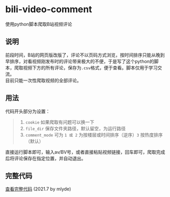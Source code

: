 # bili-video-comment  
使用python脚本爬取B站视频评论  

## 说明  
前段时间，B站的网页版改版了，评论不以页码方式浏览，按时间排序只能从晚到早排序，对看视频刚发布时的评论带来极大的不便，于是写了这个python的脚本，爬取视频下方的所有评论，保存为`.csv`格式，便于查看。脚本仅用于学习交流。  
目前只能一次性爬取视频的全部评论。  

## 用法  
代码开头部分为设置：  
>1. `cookie` 如果爬取有问题可以换一下  
>2. `file_dir`	保存文件夹路径，默认留空，为运行路径  
>3. `comment_mode` 可为 `1 或 2` 为按楼层或时间排序（逆序）`3` 按热度排序（默认）  

直接运行脚本即可，输入av/BV号，或者直接粘贴视频链接，回车即可，爬取完成后将评论保存在指定位置，并自动退出。  
## 完整代码  
[查看完整代码](https://github.com/mlyde/bili-video-comment/blob/main/bili-video-comment.py) (2021.7 by mlyde)  
